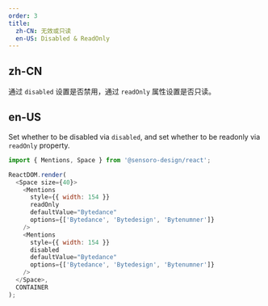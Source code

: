 ```yaml
---
order: 3
title:
  zh-CN: 无效或只读
  en-US: Disabled & ReadOnly
---
```


## zh-CN

通过 `disabled` 设置是否禁用，通过 `readOnly` 属性设置是否只读。

## en-US

Set whether to be disabled via `disabled`, and set whether to be readonly via `readOnly` property.

```js
import { Mentions, Space } from '@sensoro-design/react';

ReactDOM.render(
  <Space size={40}>
    <Mentions
      style={{ width: 154 }}
      readOnly
      defaultValue="Bytedance"
      options={['Bytedance', 'Bytedesign', 'Bytenumner']}
    />
    <Mentions
      style={{ width: 154 }}
      disabled
      defaultValue="Bytedance"
      options={['Bytedance', 'Bytedesign', 'Bytenumner']}
    />
  </Space>,
  CONTAINER
);
```
